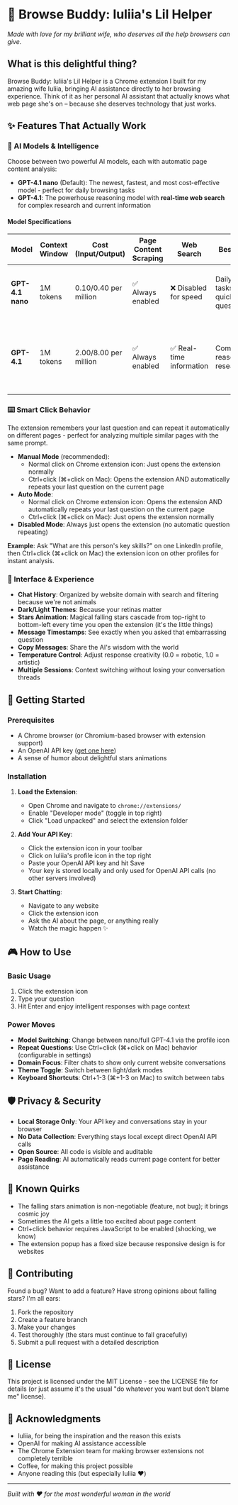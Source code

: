 # 🤖 Browse Buddy: Iuliia's Lil Helper

*Made with love for my brilliant wife, who deserves all the help browsers can give.*

## What is this delightful thing?

Browse Buddy: Iuliia's Lil Helper is a Chrome extension I built for my amazing wife Iuliia, bringing AI assistance directly to her browsing experience. Think of it as her personal AI assistant that actually knows what web page she's on – because she deserves technology that just works.

## ✨ Features That Actually Work

### 🤖 AI Models & Intelligence
Choose between two powerful AI models, each with automatic page content analysis:
- **GPT-4.1 nano** (Default): The newest, fastest, and most cost-effective model - perfect for daily browsing tasks
- **GPT-4.1**: The powerhouse reasoning model with **real-time web search** for complex research and current information

#### Model Specifications
| Model | Context Window | Cost (Input/Output) | Page Content Scraping | Web Search | Best For | Key Benchmarks |
|-------|----------------|-------------------|---------------------|------------|----------|----------------|
| **GPT-4.1 nano** | 1M tokens | $0.10/$0.40 per million | ✅ Always enabled | ❌ Disabled for speed | Daily tasks, quick questions | 80.1% MMLU, 50.3% GPQA, 74.5% IFEval |
| **GPT-4.1** | 1M tokens | $2.00/$8.00 per million | ✅ Always enabled | ✅ Real-time information | Complex reasoning, research | 90.2% MMLU, 66.3% GPQA, 87.4% IFEval, 54.6% SWE-Bench |

### ⌨️ Smart Click Behavior
The extension remembers your last question and can repeat it automatically on different pages - perfect for analyzing multiple similar pages with the same prompt.

- **Manual Mode** (recommended): 
  - Normal click on Chrome extension icon: Just opens the extension normally
  - Ctrl+click (⌘+click on Mac): Opens the extension AND automatically repeats your last question on the current page
- **Auto Mode**: 
  - Normal click on Chrome extension icon: Opens the extension AND automatically repeats your last question on the current page
  - Ctrl+click (⌘+click on Mac): Just opens the extension normally
- **Disabled Mode**: Always just opens the extension (no automatic question repeating)

**Example**: Ask "What are this person's key skills?" on one LinkedIn profile, then Ctrl+click (⌘+click on Mac) the extension icon on other profiles for instant analysis.

### 📱 Interface & Experience
- **Chat History**: Organized by website domain with search and filtering because we're not animals
- **Dark/Light Themes**: Because your retinas matter
- **Stars Animation**: Magical falling stars cascade from top-right to bottom-left every time you open the extension (it's the little things)
- **Message Timestamps**: See exactly when you asked that embarrassing question
- **Copy Messages**: Share the AI's wisdom with the world
- **Temperature Control**: Adjust response creativity (0.0 = robotic, 1.0 = artistic)
- **Multiple Sessions**: Context switching without losing your conversation threads

## 🚀 Getting Started

### Prerequisites
- A Chrome browser (or Chromium-based browser with extension support)
- An OpenAI API key ([get one here](https://platform.openai.com/api-keys))
- A sense of humor about delightful stars animations

### Installation
1. **Load the Extension**: 
   - Open Chrome and navigate to `chrome://extensions/`
   - Enable "Developer mode" (toggle in top right)
   - Click "Load unpacked" and select the extension folder
   
2. **Add Your API Key**:
   - Click the extension icon in your toolbar
   - Click on Iuliia's profile icon in the top right
   - Paste your OpenAI API key and hit Save
   - Your key is stored locally and only used for OpenAI API calls (no other servers involved)

3. **Start Chatting**:
   - Navigate to any website
   - Click the extension icon
   - Ask the AI about the page, or anything really
   - Watch the magic happen ✨

## 🎮 How to Use

### Basic Usage
1. Click the extension icon
2. Type your question
3. Hit Enter and enjoy intelligent responses with page context

### Power Moves
- **Model Switching**: Change between nano/full GPT-4.1 via the profile icon
- **Repeat Questions**: Use Ctrl+click (⌘+click on Mac) behavior (configurable in settings)
- **Domain Focus**: Filter chats to show only current website conversations
- **Theme Toggle**: Switch between light/dark modes
- **Keyboard Shortcuts**: Ctrl+1-3 (⌘+1-3 on Mac) to switch between tabs

## 🛡️ Privacy & Security

- **Local Storage Only**: Your API key and conversations stay in your browser
- **No Data Collection**: Everything stays local except direct OpenAI API calls
- **Open Source**: All code is visible and auditable
- **Page Reading**: AI automatically reads current page content for better assistance

## 🐛 Known Quirks

- The falling stars animation is non-negotiable (feature, not bug); it brings cosmic joy
- Sometimes the AI gets a little too excited about page content
- Ctrl+click behavior requires JavaScript to be enabled (shocking, we know)
- The extension popup has a fixed size because responsive design is for websites

## 🤝 Contributing

Found a bug? Want to add a feature? Have strong opinions about falling stars? I'm all ears:

1. Fork the repository
2. Create a feature branch
3. Make your changes
4. Test thoroughly (the stars must continue to fall gracefully)
5. Submit a pull request with a detailed description

## 📄 License

This project is licensed under the MIT License - see the LICENSE file for details (or just assume it's the usual "do whatever you want but don't blame me" license).

## 🙏 Acknowledgments

- Iuliia, for being the inspiration and the reason this exists
- OpenAI for making AI assistance accessible
- The Chrome Extension team for making browser extensions not completely terrible
- Coffee, for making this project possible
- Anyone reading this (but especially Iuliia ❤️)

---

*Built with ❤️ for the most wonderful woman in the world* 
